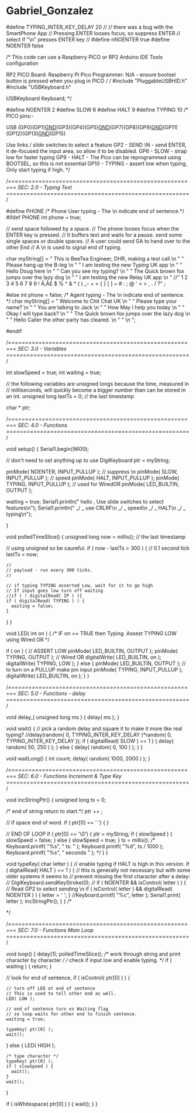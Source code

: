 # Gabriel_Gonzalez
#define TYPING_INTER_KEY_DELAY 20
//
// there was a bug with the SmartPhone App
// Pressing ENTER looses focus, so suppress ENTER
// select if "\n" presses ENTER key
//
#define nNOENTER true
#define NOENTER false

/*
   This code can use a Raspberry PICO or RP2
   Arduino IDE Tools configuration

   RP2 PICO
    Board: Raspberry Pi Pico
    Programmer: N/A - ensure  bootsel button is pressed when you plug in PICO
*/
/*
  #include "PluggableUSBHID.h"
  #include "USBKeyboard.h"

  USBKeyboard Keyboard;
*/

#define NOENTER 2
#define SLOW 6
#define HALT 9
#define TYPING 10
/*
  PICO pins:-

  USB
  (GP0)(GP1)[GND](GP2)(GP3)(GP4)(GP5)[GND](GP6)(GP7)(GP8)(GP9)[GND](GP10)(GP11)(GP12)(GP13)[GND](GP14)(GP15)

   Use links / slide switches to select a feature
   GP2  - SEND \N - send ENTER, it de-focused the input area, so allow it to be disabled.
   GP6  - SLOW    - strap low for faster typing
   GP9  - HALT    - The Pico can be reprogrammed using BOOTSEL, so this is not essential
   GP10 - TYPING  - assert low when typing, Only start typing if high.
*/

/*========================================================
   SEC: 2.0 - Typing Text
  ======================================================*/

#define PHONE
/* Phone User typing - The \n indicate end of sentence.*/
#ifdef PHONE
int phone = true;

// send space followed by a space.
// The phone looses focus when the  ENTER key is pressed.
// It buffers text and waits for a pause. send some single spaces or double spaces.
// A user could send GA to hand over to the other End
// A \n is used to signal end of typing.

char myString[] = "  This is BeeTea Engineer, DHR, making a test call.\n "
                  " Please hang up the B-leg \n "
                  " I am testing  the new Typing UK app  \n "
                  " Hello Doug here  \n "
                  " Can   you see my typing?  \n "
                  " The Quick brown fox jumps over the lazy dog  \n "
                  " I am testing the    new Relay UK app \n "
                  //" 1 2 3 4 5 6 7 8 9 ! Ã‚Â£ $ % ^ & * ( ) _- + = { } [ ] ~ # : ; @ ' < > , . / ?"
                  ;

#else
int phone = false;
/* Agent typing - The \n indicate end of sentence. */
char myString[] = " Welcome  to Chit  Chat UK   \n "
                  " Please  type your  name?   \n  "
                  " You are talking  to Jack  \n "
                  " How May I help you today  \n "
                  " Okay I   will type  back?   \n  "
                  " The Quick  brown  fox jumps  over the  lazy dog  \n "
                  " Hello  Caller the  other party has cleared.  \n "
                  " \n ";

#endif

/*========================================================
   SEC: 3.0 - Variables
  ======================================================*/

int slowSpeed = true;
int waiting = true;

// the following variables are unsigned longs because the time, measured in
// milliseconds, will quickly become a bigger number than can be stored in an int.
unsigned long lastTs = 0;  // the last timestamp

char * ptr;

/*========================================================
   SEC: 4.0 - Functions
  ======================================================*/

void setup() {
  Serial1.begin(9600);

  // don't need to set anything up to use DigiKeyboard
  ptr = myString;

  pinMode( NOENTER, INPUT_PULLUP ); // suppress \n <ENTER>
  pinMode( SLOW, INPUT_PULLUP ); // speed
  pinMode( HALT, INPUT_PULLUP );
  pinMode( TYPING, INPUT_PULLUP );  // used for WiredOR
  pinMode( LED_BUILTIN, OUTPUT );

  waiting = true;
  Serial1.println(" hello , Use slide switches to select features\n");
  Serial1.println(" _/ _ use CRLRF\n _/ _ speed\n _/ _ HALT\n _/ _ typing\n");

}

void polledTimeSlice() {
  unsigned long now = millis();  // the last timestamp

  // using unsigned so be caureful.
  if ( now - lastTs > 300 ) {
    // 0.1 second tick
    lastTs = now;

    //
    // payload - run every 300 ticks.
    //

    // if typing TYPING asserted Low, wait for it to go high
    // If input goes low turn off waiting
    //if ( ! digitalRead( IP ) ){
    if ( digitalRead( TYPING ) ) {
      waiting = false;
    }
  }
}

void LED( int on ) {
  /* IF on == TRUE then Typing. Assest TYPING LOW using Wired OR */

  if ( on ) {
    // ASSERT LOW
    pinMode( LED_BUILTIN, OUTPUT );
    pinMode( TYPING, OUTPUT );
    // Wired OR
    digitalWrite( LED_BUILTIN, on );
    digitalWrite( TYPING, LOW );
  } else {
    pinMode( LED_BUILTIN, OUTPUT );
    // to turn on a PULLUP make pin input
    pinMode( TYPING, INPUT_PULLUP );
    digitalWrite( LED_BUILTIN, on );
  }
}

/*========================================================
   SEC: 5.0 - Functions -  delay
  ======================================================*/

void delay_( unsigned long ms ) {
  delay( ms );
}



void wait() {
  // pick a random delay and square it to make it more like real typing?
  //delay(random( 0, TYPING_INTER_KEY_DELAY )*random( 0, TYPING_INTER_KEY_DELAY ));
  if ( digitalRead( SLOW ) == 1 ) {
    delay( random( 50, 250 ) );
  } else {
    delay( random( 0, 100 ) );
  }
}

void waitLong() {
  int count;
  delay( random( 1000, 2000 ) );
}

/*========================================================
   SEC: 6.0 - Functions Increment  & Type Key
  ======================================================*/

void incStringPtr() {
  unsigned long ts = 0;

  /* end of string return to start.*/
  ptr ++ ;

  // if space end of word.
  if ( ptr[0] == ' ') {
  }

  // END OF LOOP
  if ( ptr[0] == '\0') {
    ptr = myString;
    if ( slowSpeed ) {
      slowSpeed = false;
    } else {
      slowSpeed = true;
    } 
    ts = millis();
    /*
      Keyboard.printf( "%s", " ts: " );
      Keyboard.printf( "%d", ts / 1000 );
      Keyboard.printf( "%s", " seconds " );
    */
  }
}

void typeKey( char letter ) {
  // enable typing if HALT is high in this version.
  if ( digitalRead( HALT ) == 1 ) {
    // this is generally not necessary but with some older systems it seems to
    // prevent missing the first character after a delay:
    // DigiKeyboard.sendKeyStroke(0);
    // if ( NOENTER && isControl( letter ) ) {
    // Read GP2 to select sending \n
    if ( isControl( letter ) && digitalRead( NOENTER ) ) {
      letter = ' ';
    }
    //Keyboard.printf( "%c", letter );
    Serial1.print( letter );
    incStringPtr();
  }
}
/*


*/

/*========================================================
   SEC: 7.0 - Functions Main Loop
  ======================================================*/

void loop() {
   delay(1); 
  polledTimeSlice();
  /* work through string and print character by character */
  /* check if input low and enable typing. */
  if ( waiting ) {
    return;
  }

  // look for end of sentence,
  if ( isControl( ptr[0] ) ) {

    // turn off LED at end of sentence
    // This is used to tell other end as well.
    LED( LOW );

    // end of sentence turn os Waiting flag
    // so loop waits for other end to finish sentence.
    waiting = true;

    typeKey( ptr[0] );
    wait();
  } else {
    LED( HIGH );

    /* type character */
    typeKey( ptr[0] );
    if ( slowSpeed ) {
      wait();
    }
    wait();
  }

  if ( isWhitespace( ptr[0] ) ) {
    wait();
  }
}

